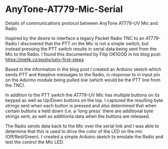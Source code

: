 # AnyTone-AT779-Mic-Serial
Details of communications protocol between AnyTone AT779-UV Mic and Radio

Inspired by the desire to interface a legacy Packet Radio TNC to an AT779-Radio I discovered that the PTT on the Mic is not a simple switch, but instead pressing the PTT switch results in serial data being sent from the Mic to the Radio. I found this documented by Filip OK1GOD in his blog post: https://melik.cz/posts/sstv-first-steps

Based in the information in the blog post I created an Arduino sketch which sends PTT and Keeplive messages to the Radio, in response to in input pin on the Adurino module being pulled low (which would be the PTT line from the TNC).

In addition to the PTT switch the AT779-UV Mic has multiple buttons on its keypad as well as Up/Down buttons on the top. I captured the resulting byte strings sent when each button is pressed and also determined that when certain buttons a held down (i.e. a 'long press' there are additional byte strings sent, as well as additionla data when the buttons are released.

The Radio sends data back to the Mic over the serial link and I was able to determine that this is used to drive the color of the LED on the mic (Off/Red/Green). I created a simple Arduino sketch to emulate the Radio and test the control the Mic LED.
